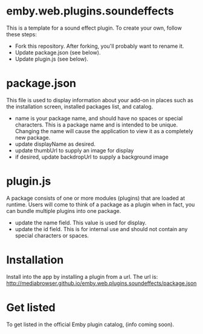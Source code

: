 # emby.web.plugins.soundeffects

This is a template for a sound effect plugin. To create your own, follow these steps:

* Fork this repository. After forking, you'll probably want to rename it.
* Update package.json (see below). 
* Update plugin.js (see below).

# package.json

This file is used to display information about your add-on in places such as the installation screen, installed packages list, and catalog.

* name is your package name, and should have no spaces or special characters. This is a package name and is intended to be unique. Changing the name will cause the application to view it as a completely new package.
* update displayName as desired.
* update thumbUrl to supply an image for display
* if desired, update backdropUrl to supply a background image

# plugin.js

A package consists of one or more modules (plugins) that are loaded at runtime. Users will come to think of a package as a plugin when in fact, you can bundle multiple plugins into one package.

* update the name field. This value is used for display.
* update the id field. This is for internal use and should not contain any special characters or spaces.

# Installation

Install into the app by installing a plugin from a url. The url is: http://mediabrowser.github.io/emby.web.plugins.soundeffects/package.json

# Get listed

To get listed in the official Emby plugin catalog, (info coming soon).